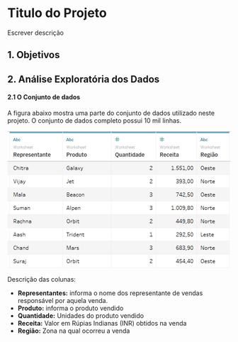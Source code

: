# Titulo do Projeto

Escrever descrição


## 1. Objetivos


## 2. Análise Exploratória dos Dados

#### 2.1 O Conjunto de dados

A figura abaixo mostra uma parte do conjunto de dados utilizado neste projeto. O conjunto de dados completo possui 10 mil linhas.

<p align="center">
  <img src="dados.png" >
</p>

Descrição das colunas:
* **Representantes:** informa o nome dos representante de vendas responsável por aquela venda. 
* **Produto:** informa o produto vendido 
* **Quantidade:** Unidades do produto vendido
* **Receita:** Valor em Rúpias Indianas (INR) obtidos na venda
* **Região:** Zona na qual ocorreu a venda


